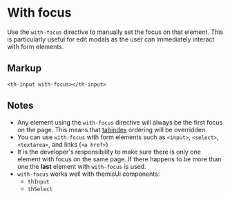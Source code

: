 # With focus

Use the `with-focus` directive to manually set the focus on that element.
This is particularly useful for edit modals as the user can immediately interact
with form elements.

## Markup

`<th-input with-focus></th-input>`

## Notes
- Any element using the `with-focus` directive will always be the first focus
on the page. This means that [tabindex](https://developer.mozilla.org/en-US/docs/Web/API/HTMLElement/tabIndex)
ordering will be overridden.
- You can use `with-focus` with form elements such as `<input>`, `<select>`,
`<textarea>`, and links (`<a href>`)
- It is the developer's responsibility to make sure there is only one element with
focus on the same page. If there happens to be more than one the **last** element
with `with-focus` is used.
- `with-focus` works well with themisUi components:
  - `thInput`
  - `thSelect`

